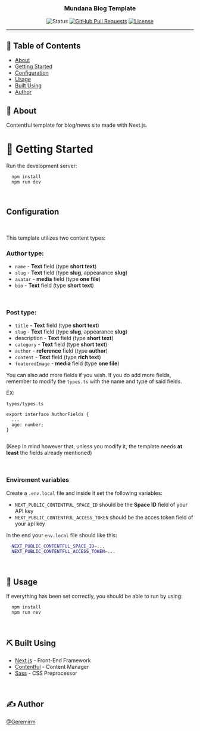 <p align="center">

<h3 align="center">Mundana Blog Template</h3>

<div align="center">
  
![Status](https://img.shields.io/badge/status-active-success.svg)
[![GitHub Pull Requests](https://img.shields.io/github/issues-pr/kylelobo/The-Documentation-Compendium.svg)](https://github.com/GeremiRM/Mundana-Blog-Template/pulls)
[![License](https://img.shields.io/badge/license-MIT-blue.svg)](/LICENSE)

</div>

---

## 📝 Table of Contents

- [About](#about)
- [Getting Started](#getting_started)
- [Configuration](#configuration)
- [Usage](#usage)
- [Built Using](#built_using)
- [Author](#author)

## 🧐 About <a name = "about"></a>

Contentful template for blog/news site made with Next.js. 

# 🏁 Getting Started <a name = "getting_started"></a>

Run the development server:
```
  npm install
  npm run dev
```

<br />

## <a name ="configuration"> Configuration </a>

<br />

This template utilizes two content types:

### Author type:

- `name` - **Text** field (type **short text**)
- `slug` - **Text** field (type **slug**, appearance **slug**)
- `avatar` - **media** field (type **one file**)
- `bio` - **Text** field (type **short text**)

<br />

### Post type:

- `title` - **Text** field (type **short text**)
- `slug` - **Text** field (type **slug**, appearance **slug**)
- description - **Text** field (type **short text**)
- `category` - **Text** field (type **short text**)
- `author` - **reference** field (type **author**)
- `content` - **Text** field (type **rich text**)
- `featuredImage` - **media** field (type **one file**)

You can also add more fields if you wish. If you do add more fields, remember to modify the `types.ts` with the name and type of said fields.

EX:

`types/types.ts`

```
export interface AuthorFields {
  ...
  age: number;
}


```

(Keep in mind however that, unless you modify it, the template needs **at least** the fields already mentioned)

<br />

### Enviroment variables

Create a `.env.local` file and inside it set the following variables:

- `NEXT_PUBLIC_CONTENTFUL_SPACE_ID` should be the **Space ID** field of your API key
- `NEXT_PUBLIC_CONTENTFUL_ACCESS_TOKEN` should be the acces token field of your api key

In the end your `env.local` file should like this:
<br />

```bash
  NEXT_PUBLIC_CONTENTFUL_SPACE_ID=...
  NEXT_PUBLIC_CONTENTFUL_ACCESS_TOKEN=...
```

<br />

## 🎈 Usage <a name="usage"></a>

If everything has been set correctly, you should be able to run by using:

```
  npm install
  npm run rev
```

<br />

## ⛏️ Built Using <a name = "built_using"></a>

- [Next.js](https://nextjs.org/) - Front-End Framework
- [Contentful](https://expressjs.com/) - Content Manager
- [Sass](https://sass-lang.com/) - CSS Preprocessor

<br />

## ✍️ Author <a name = "author"></a>

[@Geremirm](https://github.com/GeremiRM)
